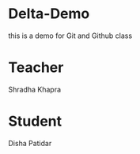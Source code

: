 # Delta-Demo
this is a demo for Git and Github class

# Teacher
Shradha Khapra

# Student
Disha Patidar
